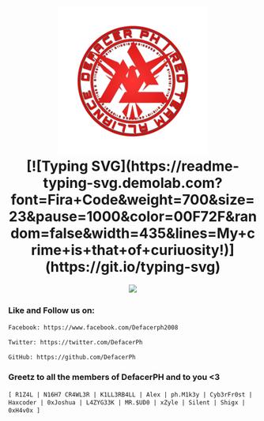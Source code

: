 <h1 align="center">
  <br>
  <a href="https://defacerph.neocities.org"><img src="logo.png" hight="200" width="300" alt="DefacerPH"></a>
  <br>
  [![Typing SVG](https://readme-typing-svg.demolab.com?font=Fira+Code&weight=700&size=23&pause=1000&color=00F72F&random=false&width=435&lines=My+crime+is+that+of+curiuosity!)](https://git.io/typing-svg)
</h1>

<p align="center"><a href="https://github.com/mkdirlove">
<!-- <img height="165" src="https://github-readme-stats.vercel.app/api?username=mkdirlove&show_icons=true&include_all_commits=true&theme=react&cache_seconds=3200&hide_border=true" /></a>
&nbsp;&nbsp;&nbsp;
<a href="https://github.com/mkdirlove"><img src="https://github-readme-stats.vercel.app/api/top-langs/?username=mkdirlove&layout=compact&theme=react&hide_border=true" /> -->
<img src="https://streak-stats.demolab.com?user=mkdirlove&theme=dark">
  <br>
<!--<a href="https://github.com/mkdirlove"><img width=500 src="https://github-profile-trophy.vercel.app/?username=mkdirlove&theme=darkhub&title=MultiLanguage,Followers,Repositories,Stars,Commits,PullRequest"/>-->
</a></p>

### Like and Follow us on:

```
Facebook: https://www.facebook.com/Defacerph2008
```
```
Twitter: https://twitter.com/DefacerPh
```
```
GitHub: https://github.com/DefacerPh
```

### Greetz to all the members of DefacerPH and to you <3

```
[ R1Z4L | N16H7 CR4WL3R | K1LL3RB4LL | Alex | ph.M1k3y | Cyb3rFr0st | Haxcoder | 0xJoshua | L4ZYG33K | MR.$UD0 | xZyle | Silent | Shigx | 0xH4v0x ]
```
                                                         
